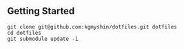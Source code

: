 ## Getting Started

```
git clone git@github.com:kgmyshin/dotfiles.git dotfiles
cd dotfiles
git submodule update -i
```